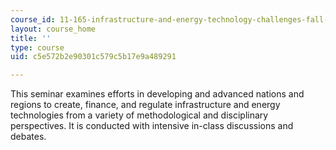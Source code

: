 ```yaml
---
course_id: 11-165-infrastructure-and-energy-technology-challenges-fall-2011
layout: course_home
title: ''
type: course
uid: c5e572b2e90301c579c5b17e9a489291

---
```

This seminar examines efforts in developing and advanced nations and regions to create, finance, and regulate infrastructure and energy technologies from a variety of methodological and disciplinary perspectives. It is conducted with intensive in-class discussions and debates.
